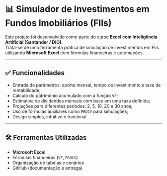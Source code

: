 # 📊 Simulador de Investimentos em Fundos Imobiliários (FIIs)

Este projeto foi desenvolvido como parte do curso **Excel com Inteligência Artificial (Santander / DIO)**.  
Trata-se de uma ferramenta prática de simulação de investimentos em FIIs utilizando **Microsoft Excel** com fórmulas financeiras e automações.

---

## ✅ Funcionalidades

- Entrada de parâmetros: aporte mensal, tempo de investimento e taxa de rentabilidade;
- Cálculo do patrimônio acumulado com a função `VF`;
- Estimativa de dividendos mensais com base em uma taxa definida;
- Projeções para diferentes períodos: 2, 5, 10, 20 e 30 anos;
- Uso de fórmulas auxiliares como `PROCV` para simulações;
- Design simples, intuitivo e funcional.

---

## 🛠️ Ferramentas Utilizadas

- **Microsoft Excel**
- Fórmulas financeiras (`VF`, `PROCV`)
- Organização de tabelas e cenários
- GitHub (documentação e entrega)

